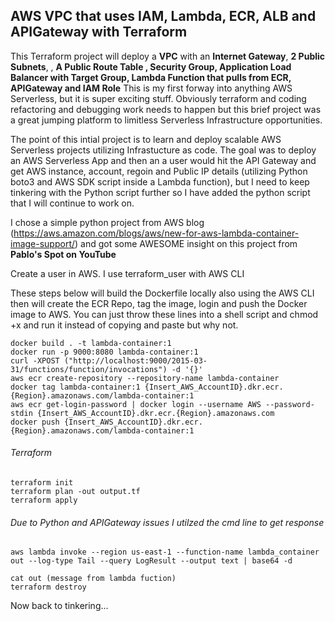 ## AWS VPC that uses IAM, Lambda, ECR, ALB and APIGateway with Terraform

This Terraform project will deploy a **VPC** with an **Internet Gateway**, **2 Public Subnets**, , **A Public Route Table , Security Group, Application Load Balancer with Target Group, Lambda Function that pulls from ECR, APIGateway and IAM Role** This is my first forway into anything AWS Serverless, but it is super exciting stuff. Obviously terraform and coding refactoring and debugging work needs to happen but this brief project was a great jumping platform to limitless Serverless Infrastructure opportunities.

The point of this intial project is to learn and deploy scalable AWS Serverless projects utilizing Infrastucture as code. The goal was to deploy an AWS Serverless App and then an a user would hit the API Gateway and get AWS instance, account, regoin and Public IP details (utilizing Python boto3 and AWS SDK script inside a Lambda function), but I need to keep tinkering with the Python script further so I have added the python script that I will continue to work on.

I chose a simple python project from AWS blog
(https://aws.amazon.com/blogs/aws/new-for-aws-lambda-container-image-support/) and got some AWESOME insight on this project from **Pablo's Spot on YouTube**

Create a user in AWS. I use terraform_user with AWS CLI

These steps below will build the Dockerfile locally also using the AWS CLI then will create the ECR Repo, tag the image, login and push the Docker image to AWS. You can just throw these lines into a shell script and chmod +x and run it instead of copying and paste but why not.

```
docker build . -t lambda-container:1
docker run -p 9000:8080 lambda-container:1
curl -XPOST ("http://localhost:9000/2015-03-31/functions/function/invocations") -d '{}'
aws ecr create-repository --repository-name lambda-container
docker tag lambda-container:1 {Insert_AWS_AccountID}.dkr.ecr.{Region}.amazonaws.com/lambda-container:1
aws ecr get-login-password | docker login --username AWS --password-stdin {Insert_AWS_AccountID}.dkr.ecr.{Region}.amazonaws.com
docker push {Insert_AWS_AccountID}.dkr.ecr.{Region}.amazonaws.com/lambda-container:1
```

###### Terraform

```
terraform init
terraform plan -out output.tf
terraform apply
```

###### Due to Python and APIGateway issues I utilzed the cmd line to get response

```
aws lambda invoke --region us-east-1 --function-name lambda_container out --log-type Tail --query LogResult --output text | base64 -d

cat out (message from lambda fuction)
terraform destroy
```

Now back to tinkering...
